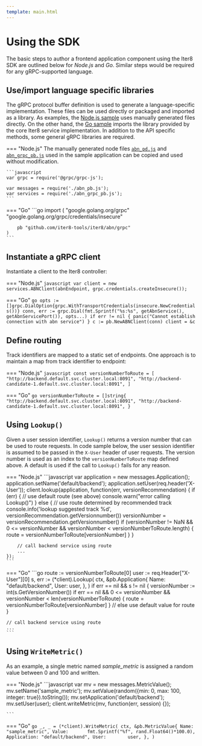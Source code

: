 ```yaml
---
template: main.html
---
```


# Using the SDK

The basic steps to author a frontend application component using the Iter8 SDK are outlined below for *Node.js* and *Go*. Similar steps would be required for any gRPC-supported language.

## Use/import language specific libraries

The gRPC protocol buffer definition is used to generate a language-specific implementation. These files can be used directly or packaged and imported as a library. As examples, the [Node.js sample](https://github.com/iter8-tools/docs/tree/main/samples/abn-sample/frontend/node) uses manually generated files directly. On the other hand, the [Go sample](https://github.com/iter8-tools/docs/tree/main/samples/abn-sample/frontend/go) imports the library provided by the core Iter8 service implementation. In addition to the API specific methods, some general gRPC libraries are required.

=== "Node.js"
    The manually generated node files [`abn_pd.js`](https://raw.githubusercontent.com/iter8-tools/docs/main/samples/abn-sample/frontend/node/abn_pb.js) and [`abn_grpc_pb.js`](https://raw.githubusercontent.com/iter8-tools/docs/main/samples/abn-sample/frontend/node/abn_grpc_pb.js) used in the sample application can be copied and used without modification.

    ```javascript
    var grpc = require('@grpc/grpc-js');

    var messages = require('./abn_pb.js');
    var services = require('./abn_grpc_pb.js');
    ```

=== "Go"
    ```go
    import (
        "google.golang.org/grpc"
        "google.golang.org/grpc/credentials/insecure"

        pb "github.com/iter8-tools/iter8/abn/grpc"
    )
    ```

## Instantiate a gRPC client

Instantiate a client to the Iter8 controller:

=== "Node.js"
    ```javascript
    var client = new services.ABNClient(abnEndpoint, grpc.credentials.createInsecure());
    ```

=== "Go"
    ```go
    opts := []grpc.DialOption{grpc.WithTransportCredentials(insecure.NewCredentials())}
    conn, err := grpc.Dial(fmt.Sprintf("%s:%s", getAbnService(), getAbnServicePort()), opts...)
    if err != nil {
        panic("Cannot establish connection with abn service")
    }
    c := pb.NewABNClient(conn)
    client = &c
    ```

## Define routing

Track identifiers are mapped to a static set of endpoints. One approach is to maintain a map from track identifier to endpoint:

=== "Node.js"
    ```javascript
    const versionNumberToRoute = [
        "http://backend.default.svc.cluster.local:8091",
        "http://backend-candidate-1.default.svc.cluster.local:8091",
    ]
    ```

=== "Go"
    ```go
	versionNumberToRoute = []string{
		"http://backend.default.svc.cluster.local:8091",
		"http://backend-candidate-1.default.svc.cluster.local:8091",
	}
    ```

## Using `Lookup()`

Given a user session identifier, `Lookup()` returns a version number that can be used to route requests. In code sample below, the user session identifier is assumed to be passed in the `X-User` header of user requests. The version number is used as an index to the `versionNumberToRoute` map defined above. A default is used if the call to `Lookup()` fails for any reason.

=== "Node.js"
    ```javascript
    var application = new messages.Application();
    application.setName('default/backend');
    application.setUser(req.header('X-User'));
    client.lookup(application, function(err, versionRecommendation) {
        if (err) {
            // use default route (see above)
            console.warn("error calling Lookup()")
        } else {
            // use route determined by recommended track
            console.info('lookup suggested track %d', versionRecommendation.getVersionnumber())
            versionNumber = versionRecommendation.getVersionnumber()
            if (versionNumber != NaN && 0 <= versionNumber && versionNumber < versionNumberToRoute.length) {
                route = versionNumberToRoute[versionNumber]
            }
        }

        // call backend service using route
        ...
    });
    ```

=== "Go"
    ```go
	route := versionNumberToRoute[0]
    user := req.Header["X-User"][0]
    s, err := (*client).Lookup(
        ctx,
        &pb.Application{
            Name: "default/backend",
            User: user,
        },
    )
	if err == nil && s != nil {
		versionNumber := int(s.GetVersionNumber())
		if err == nil && 0 <= versionNumber && versionNumber < len(versionNumberToRoute) {
			route = versionNumberToRoute[versionNumber]
		} // else use default value for route
	}

    // call backend service using route
    ...
    ```

## Using `WriteMetric()`

As an example, a single metric named *sample_metric* is assigned a random value between 0 and 100 and written.

=== "Node.js"
    ```javascript
    var mv = new messages.MetricValue();
    mv.setName('sample_metric');
    mv.setValue(random({min: 0, max: 100, integer: true}).toString());
    mv.setApplication('default/backend');
    mv.setUser(user);
    client.writeMetric(mv, function(err, session) {});
 
    ```

=== "Go"
    ```go
    _, _ = (*client).WriteMetric(
        ctx,
        &pb.MetricValue{
            Name:        "sample_metric",
            Value:       fmt.Sprintf("%f", rand.Float64()*100.0),
            Application: "default/backend",
            User:        user,
        },
    )
    ```
